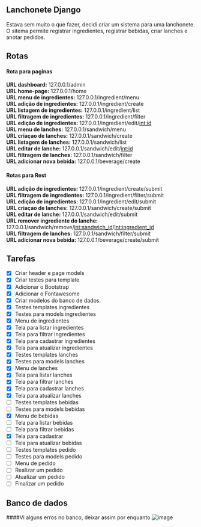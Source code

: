 ## Lanchonete Django
Estava sem muito o que fazer, decidi criar um sistema para uma lanchonete.  
O sitema permite registrar ingredientes, registrar bebidas, criar lanches e anotar pedidos.  

## Rotas
#### Rota para paginas
**URL dashboard:** 127.0.0.1/admin  
**URL home-page:**  127.0.0.1/home   
**URL menu de ingredientes:** 127.0.0.1/ingredient/menu  
**URL adição de ingredientes:**  127.0.0.1/ingredient/create  
**URL listagem de ingredientes:**  127.0.0.1/ingredient/list  
**URL filtragem de ingredientes:**  127.0.0.1/ingredient/filter  
**URL edição de ingredientes:**  127.0.0.1/ingredient/edit/<int:id>    
**URL menu de lanches:**  127.0.0.1/sandwich/menu  
**URL criaçao de lanches:** 127.0.0.1/sandwich/create  
**URL listagem de lanches:** 127.0.0.1/sandwich/list  
**URL editar de lanche:** 127.0.0.1/sandwich/edit/<int:id>    
**URL filtragem de lanches:**  127.0.0.1/sandwich/filter  
**URL adicionar nova bebida:**  127.0.0.1/beverage/create  

#### Rotas para Rest  
**URL adição de ingredientes:**  127.0.0.1/ingredient/create/submit  
**URL filtragem de ingredientes:**  127.0.0.1/ingredient/filter/submit  
**URL edição de ingredientes:**  127.0.0.1/ingredient/edit/submit  
**URL criaçao de lanches:** 127.0.0.1/sandwich/create/submit  
**URL editar de lanche:** 127.0.0.1/sandwich/edit/submit  
**URL remover ingrediente do lanche:** 127.0.0.1/sandwich/remove/<int:sandwich_id>/<int:ingredient_id>  
**URL filtragem de lanches:**  127.0.0.1/sandwich/filter/submit   
**URL adicionar nova bebida:**  127.0.0.1/beverage/create/submit   


## Tarefas  
- [X] Criar header e page models  
- [X] Criar testes para template  
- [X] Adicionar o Bootstrap  
- [X] Adicionar o Fontawesome 
- [X] Criar modelos do banco de dados.  
- [X] Testes templates  ingredientes  
- [X] Testes para models ingredientes  
- [X] Menu de ingredientes  
- [X] Tela para listar ingredientes  
- [X] Tela para filtrar ingredientes  
- [X] Tela para cadastrar ingredientes  
- [X] Tela para atualizar ingredientes 
- [X] Testes templates  lanches  
- [X] Testes para models lanches  
- [X] Menu de lanches  
- [X] Tela para listar lanches  
- [X] Tela para filtrar lanches  
- [X] Tela para cadastrar lanches  
- [X] Tela para atualizar lanches  
- [ ] Testes templates  bebidas  
- [ ] Testes para models bebidas  
- [X] Menu de bebidas  
- [ ] Tela para listar bebidas  
- [ ] Tela para filtrar bebidas  
- [X] Tela para cadastrar  
- [ ] Tela para atualizar bebidas  
- [ ] Testes templates  pedido  
- [ ] Testes para models pedido  
- [ ] Menu de pedido  
- [ ] Realizar um pedido  
- [ ] Atualizar um pedido  
- [ ] Finalizar um pedido     

## Banco de dados  
####Vi alguns erros no banco, deixar assim por enquanto
![image](https://user-images.githubusercontent.com/56879793/98428575-ec762300-2080-11eb-87cc-74fd8de9081f.png)
 
